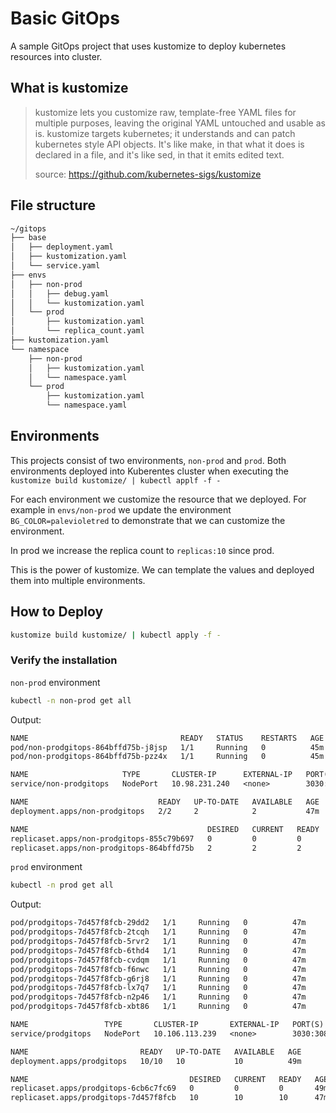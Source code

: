 # Basic GitOps

A sample GitOps project that uses kustomize to deploy kubernetes resources into cluster.

## What is kustomize

> kustomize lets you customize raw, template-free YAML files for multiple purposes, leaving the original YAML untouched and usable as is.
> kustomize targets kubernetes; it understands and can patch kubernetes style API objects. It's like make, in that what it does is declared in a file, and it's like sed, in that it emits edited text.
>
> source: https://github.com/kubernetes-sigs/kustomize

## File structure

```txt
~/gitops
├── base
│   ├── deployment.yaml
│   ├── kustomization.yaml
│   └── service.yaml
├── envs
│   ├── non-prod
│   │   ├── debug.yaml
│   │   └── kustomization.yaml
│   └── prod
│       ├── kustomization.yaml
│       └── replica_count.yaml
├── kustomization.yaml
└── namespace
    ├── non-prod
    │   ├── kustomization.yaml
    │   └── namespace.yaml
    └── prod
        ├── kustomization.yaml
        └── namespace.yaml
```

## Environments

This projects consist of two environments, `non-prod` and `prod`. Both environments deployed into Kuberentes cluster when executing the `kustomize build kustomize/ | kubectl applf -f -`

For each environment we customize the resource that we deployed. For example in `envs/non-prod` we update the environment `BG_COLOR=palevioletred` to demonstrate that we can customize the environment.

In prod we increase the replica count to `replicas:10` since prod.

This is the power of kustomize. We can template the values and deployed them into multiple environments.

## How to Deploy

```sh
kustomize build kustomize/ | kubectl apply -f -
```

### Verify the installation

`non-prod` environment

```sh
kubectl -n non-prod get all
```

Output:

```txt
NAME                                  READY   STATUS    RESTARTS   AGE
pod/non-prodgitops-864bffd75b-j8jsp   1/1     Running   0          45m
pod/non-prodgitops-864bffd75b-pzz4x   1/1     Running   0          45m

NAME                     TYPE       CLUSTER-IP      EXTERNAL-IP   PORT(S)          AGE
service/non-prodgitops   NodePort   10.98.231.240   <none>        3030:32230/TCP   47m

NAME                             READY   UP-TO-DATE   AVAILABLE   AGE
deployment.apps/non-prodgitops   2/2     2            2           47m

NAME                                        DESIRED   CURRENT   READY   AGE
replicaset.apps/non-prodgitops-855c79b697   0         0         0       47m
replicaset.apps/non-prodgitops-864bffd75b   2         2         2       45m

```

`prod` environment

```sh
kubectl -n prod get all
```

Output:

```txt
pod/prodgitops-7d457f8fcb-29dd2   1/1     Running   0          47m
pod/prodgitops-7d457f8fcb-2tcqh   1/1     Running   0          47m
pod/prodgitops-7d457f8fcb-5rvr2   1/1     Running   0          47m
pod/prodgitops-7d457f8fcb-6thd4   1/1     Running   0          47m
pod/prodgitops-7d457f8fcb-cvdqm   1/1     Running   0          47m
pod/prodgitops-7d457f8fcb-f6nwc   1/1     Running   0          47m
pod/prodgitops-7d457f8fcb-g6rj8   1/1     Running   0          47m
pod/prodgitops-7d457f8fcb-lx7q7   1/1     Running   0          47m
pod/prodgitops-7d457f8fcb-n2p46   1/1     Running   0          47m
pod/prodgitops-7d457f8fcb-xbt86   1/1     Running   0          47m

NAME                 TYPE       CLUSTER-IP       EXTERNAL-IP   PORT(S)          AGE
service/prodgitops   NodePort   10.106.113.239   <none>        3030:30823/TCP   49m

NAME                         READY   UP-TO-DATE   AVAILABLE   AGE
deployment.apps/prodgitops   10/10   10           10          49m

NAME                                    DESIRED   CURRENT   READY   AGE
replicaset.apps/prodgitops-6cb6c7fc69   0         0         0       49m
replicaset.apps/prodgitops-7d457f8fcb   10        10        10      47m
```
